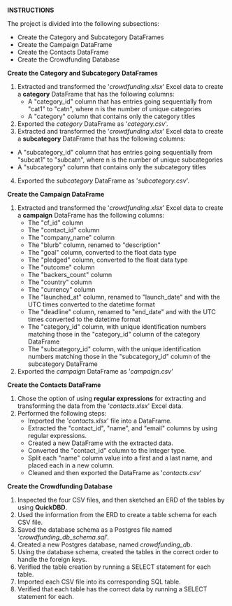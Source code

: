 **INSTRUCTIONS**

The project is divided into the following subsections:

  - Create the Category and Subcategory DataFrames
  - Create the Campaign DataFrame
  - Create the Contacts DataFrame
  - Create the Crowdfunding Database


**Create the Category and Subcategory DataFrames**

1. Extracted and transformed the '*crowdfunding.xlsx*' Excel data to create a **category** DataFrame that has the following columns:
   - A "category_id" column that has entries going sequentially from "cat1" to "catn", where n is the number of unique categories  
   - A "category" column that contains only the category titles
2. Exported the *category* DataFrame as '*category.csv*'.
3. Extracted and transformed the '*crowdfunding.xlsx*' Excel data to create a **subcategory** DataFrame that has the following columns:
  - A "subcategory_id" column that has entries going sequentially from "subcat1" to "subcatn", where n is the number of unique subcategories
  - A "subcategory" column that contains only the subcategory titles
4. Exported the *subcategory* DataFrame as '*subcategory.csv*'.


**Create the Campaign DataFrame**

1. Extracted and transformed the '*crowdfunding.xlsx*' Excel data to create a **campaign** DataFrame has the following columns:
    - The "cf_id" column
    - The "contact_id" column
    - The "company_name" column
    - The "blurb" column, renamed to "description"
    - The "goal" column, converted to the float data type
    - The "pledged" column, converted to the float data type
    - The "outcome" column
    - The "backers_count" column
    - The "country" column
    - The "currency" column
    - The "launched_at" column, renamed to "launch_date" and with the UTC times converted to the datetime format
    - The "deadline" column, renamed to "end_date" and with the UTC times converted to the datetime format
    - The "category_id" column, with unique identification numbers matching those in the "category_id" column of the category DataFrame
    - The "subcategory_id" column, with the unique identification numbers matching those in the "subcategory_id" column of the subcategory DataFrame
2. Exported the *campaign* DataFrame as '*campaign.csv*'


**Create the Contacts DataFrame**

1. Chose the option of using **regular expressions** for extracting and transforming the data from the '*contacts.xlsx*' Excel data.
2. Performed the following steps:
   - Imported the '*contacts.xlsx*' file into a DataFrame.
   - Extracted the "contact_id", "name", and "email" columns by using regular expressions.
   - Created a new DataFrame with the extracted data.
   - Converted the "contact_id" column to the integer type.
   - Split each "name" column value into a first and a last name, and placed each in a new column.
   - Cleaned and then exported the DataFrame as '*contacts.csv*'


**Create the Crowdfunding Database**
1. Inspected the four CSV files, and then sketched an ERD of the tables by using **QuickDBD**.
2. Used the information from the ERD to create a table schema for each CSV file.
3. Saved the database schema as a Postgres file named '*crowdfunding_db_schema.sql*'.
4. Created a new Postgres database, named *crowdfunding_db*.
5. Using the database schema, created the tables in the correct order to handle the foreign keys.
6. Verified the table creation by running a SELECT statement for each table.
7. Imported each CSV file into its corresponding SQL table.
8. Verified that each table has the correct data by running a SELECT statement for each.
